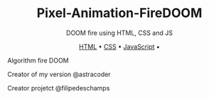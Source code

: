 <h1 align="center">Pixel-Animation-FireDOOM</h1>
<p align="center">DOOM fire using HTML, CSS and JS</p>

<p align="center">
 <a href="#">HTML</a> •
 <a href="#">CSS</a> • 
 <a href="#">JavaScript</a> • 
</p>

 Algorithm fire DOOM
 
 Creator of my version @astracoder
 
 Creator projetct @filipedeschamps
